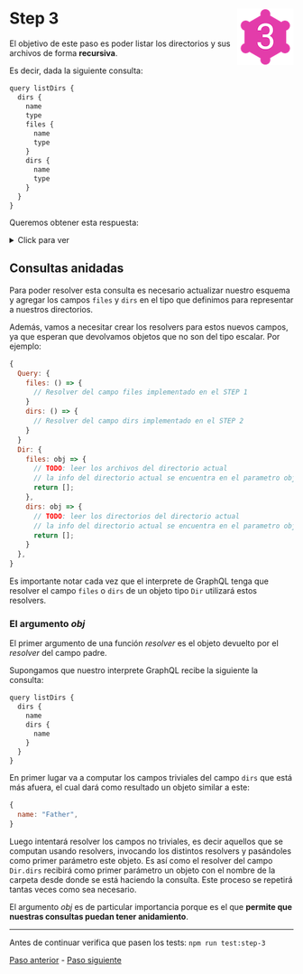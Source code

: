 # Step 3 <img align="right" width="100" height="100" src="../img/graphql-fs-level-3.png">

El objetivo de este paso es poder listar los directorios y sus archivos de forma **recursiva**.

Es decir, dada la siguiente consulta:

```gql
query listDirs {
  dirs {
    name
    type
    files {
      name
      type
    }
    dirs {
      name
      type
    }
  }
}
```

Queremos obtener esta respuesta:

<details><summary>Click para ver</summary><p>

```json
{
  "data": {
    "dirs": [
      {
        "name": "Father",
        "type": "Dir",
        "files": [
          {
            "name": "Homer_Simpson.png",
            "type": "File"
          }
        ],
        "dirs": [
          {
            "name": "Father",
            "type": "Dir"
          },
          {
            "name": "Mother",
            "type": "Dir"
          }
        ]
      },
      {
        "name": "Mother",
        "type": "Dir",
        "files": [
          {
            "name": "Marge_Simpson.png",
            "type": "File"
          },
          {
            "name": "Patty_Bouvier.png",
            "type": "File"
          },
          {
            "name": "Selma_Bouvier.png",
            "type": "File"
          }
        ],
        "dirs": [
          {
            "name": "Father",
            "type": "Dir"
          },
          {
            "name": "Mother",
            "type": "Dir"
          }
        ]
      }
    ]
  }
}
```

</p></details>

## Consultas anidadas

Para poder resolver esta consulta es necesario actualizar nuestro esquema y agregar los campos `files` y `dirs` en el tipo que definimos para representar a nuestros directorios.

Además, vamos a necesitar crear los resolvers para estos nuevos campos, ya que esperan que devolvamos objetos que no son del tipo escalar. Por ejemplo:

```javascript
{
  Query: {
    files: () => {
      // Resolver del campo files implementado en el STEP 1
    }
    dirs: () => {
      // Resolver del campo dirs implementado en el STEP 2
    }
  }
  Dir: {
    files: obj => {
      // TODO: leer los archivos del directorio actual
      // la info del directorio actual se encuentra en el parametro obj
      return [];
    },
    dirs: obj => {
      // TODO: leer los directorios del directorio actual
      // la info del directorio actual se encuentra en el parametro obj
      return [];
    }
  },
}
```

Es importante notar cada vez que el interprete de GraphQL tenga que resolver el campo `files` o `dirs` de un objeto tipo `Dir` utilizará estos resolvers.

### El argumento _obj_

El primer argumento de una función _resolver_ es el objeto devuelto por el _resolver_ del campo padre.

Supongamos que nuestro interprete GraphQL recibe la siguiente la consulta:

```gql
query listDirs {
  dirs {
    name
    dirs {
      name
    }
  }
}
```
En primer lugar va a computar los campos triviales del campo `dirs` que está más afuera, el cual dará como resultado un objeto similar a este:

```javascript
{
  name: "Father",
}
```

Luego intentará resolver los campos no triviales, es decir aquellos que se computan usando resolvers, invocando los distintos resolvers y pasándoles como primer parámetro este objeto. Es así como el resolver del campo `Dir.dirs` recibirá como primer parámetro un objeto con el nombre de la carpeta desde donde se está haciendo la consulta. Este proceso se repetirá tantas veces como sea necesario.

El argumento _obj_ es de particular importancia porque es el que __permite que nuestras consultas puedan tener anidamiento__.

---

Antes de continuar verifica que pasen los tests: `npm run test:step-3`

[Paso anterior](STEP-2.md) - [Paso siguiente](STEP-4.md)
